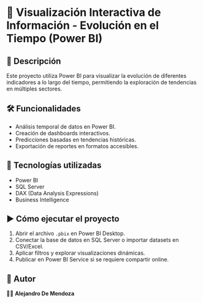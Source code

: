 # 📌 Visualización Interactiva de Información - Evolución en el Tiempo (Power BI)  

## 📖 Descripción  
Este proyecto utiliza Power BI para visualizar la evolución de diferentes indicadores a lo largo del tiempo, permitiendo la exploración de tendencias en múltiples sectores.

## 🛠️ Funcionalidades  
- Análisis temporal de datos en Power BI.  
- Creación de dashboards interactivos.  
- Predicciones basadas en tendencias históricas.  
- Exportación de reportes en formatos accesibles.  

## 🚀 Tecnologías utilizadas  
- Power BI  
- SQL Server  
- DAX (Data Analysis Expressions)  
- Business Intelligence  

## ▶️ Cómo ejecutar el proyecto  
1. Abrir el archivo `.pbix` en Power BI Desktop.  
2. Conectar la base de datos en SQL Server o importar datasets en CSV/Excel.  
3. Aplicar filtros y explorar visualizaciones dinámicas.  
4. Publicar en Power BI Service si se requiere compartir online.  

## 📌 Autor  
👨‍💻 **Alejandro De Mendoza**
